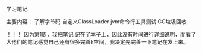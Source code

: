 学习笔记

主要内容：
了解字节码
自定义ClassLoader
jvm命令行工具测试
GC垃圾回收

！！！ 因为第1周，我把笔记 记在了本子上，因此没有时间进行详细说明，而看了大佬们的笔记感觉自己还有很多完善k空间，我决定先完善一下笔记在发上来。